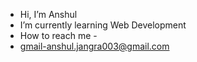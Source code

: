 -  Hi, I’m Anshul
-  I’m currently learning Web Development
-  How to reach me -
- gmail-anshul.jangra003@gmail.com

<!---
anshuljangra003/anshuljangra003 is a ✨ special ✨ repository because its `README.md` (this file) appears on your GitHub profile.
You can click the Preview link to take a look at your changes.
--->
